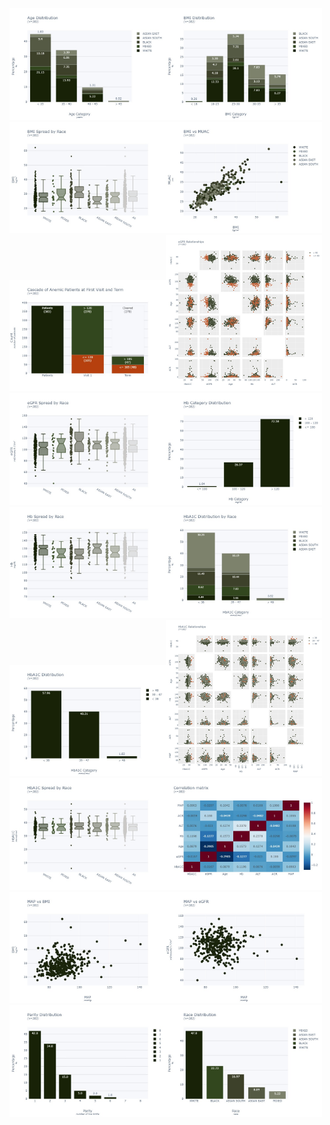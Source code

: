 <img src="images/202310/Age Distribution.jpeg"  width="250"><img src="images/202310/BMI Distribution.jpeg"  width="250"><img src="images/202310/BMI Spread by Race.jpeg"  width="250"><img src="images/202310/BMI vs MUAC.jpeg"  width="250"><img src="images/202310/Cascade of Anemic Patients at First Visit and Term.jpeg"  width="250"><img src="images/202310/eGFR Relationships.jpeg"  width="250"><img src="images/202310/eGFR Spread by Race.jpeg"  width="250"><img src="images/202310/Hb Category Distribution.jpeg"  width="250"><img src="images/202310/Hb Spread by Race.jpeg"  width="250"><img src="images/202310/HbA1C Distribution by Race.jpeg"  width="250"><img src="images/202310/HbA1C Distribution.jpeg"  width="250"><img src="images/202310/HbA1C Relationships.jpeg"  width="250"><img src="images/202310/HbA1C Spread by Race.jpeg"  width="250"><img src="images/202310/heatmap.jpeg"  width="250"><img src="images/202310/MAP vs BMI.jpeg"  width="250"><img src="images/202310/MAP vs eGFR.jpeg"  width="250"><img src="images/202310/Parity Distribution.jpeg"  width="250"><img src="images/202310/Race Distribution.jpeg"  width="250">